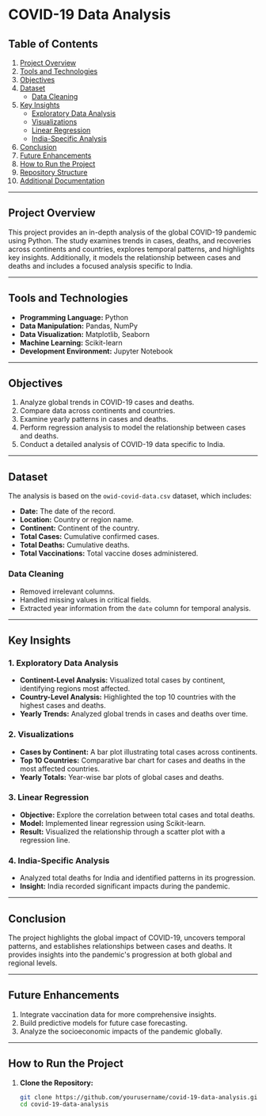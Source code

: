 # COVID-19 Data Analysis

## Table of Contents  
1. [Project Overview](#project-overview)  
2. [Tools and Technologies](#tools-and-technologies)  
3. [Objectives](#objectives)  
4. [Dataset](#dataset)  
   - [Data Cleaning](#data-cleaning)  
5. [Key Insights](#key-insights)  
   - [Exploratory Data Analysis](#1-exploratory-data-analysis)  
   - [Visualizations](#2-visualizations)  
   - [Linear Regression](#3-linear-regression)  
   - [India-Specific Analysis](#4-india-specific-analysis)  
6. [Conclusion](#conclusion)  
7. [Future Enhancements](#future-enhancements)  
8. [How to Run the Project](#how-to-run-the-project)  
9. [Repository Structure](#repository-structure)  
10. [Additional Documentation](#additional-documentation)  

---

## Project Overview  
This project provides an in-depth analysis of the global COVID-19 pandemic using Python. The study examines trends in cases, deaths, and recoveries across continents and countries, explores temporal patterns, and highlights key insights. Additionally, it models the relationship between cases and deaths and includes a focused analysis specific to India.

---

## Tools and Technologies  
- **Programming Language:** Python  
- **Data Manipulation:** Pandas, NumPy  
- **Data Visualization:** Matplotlib, Seaborn  
- **Machine Learning:** Scikit-learn  
- **Development Environment:** Jupyter Notebook  

---

## Objectives  
1. Analyze global trends in COVID-19 cases and deaths.  
2. Compare data across continents and countries.  
3. Examine yearly patterns in cases and deaths.  
4. Perform regression analysis to model the relationship between cases and deaths.  
5. Conduct a detailed analysis of COVID-19 data specific to India.  

---

## Dataset  

The analysis is based on the `owid-covid-data.csv` dataset, which includes:  
- **Date:** The date of the record.  
- **Location:** Country or region name.  
- **Continent:** Continent of the country.  
- **Total Cases:** Cumulative confirmed cases.  
- **Total Deaths:** Cumulative deaths.  
- **Total Vaccinations:** Total vaccine doses administered.  

### Data Cleaning  
- Removed irrelevant columns.  
- Handled missing values in critical fields.  
- Extracted year information from the `date` column for temporal analysis.  

---

## Key Insights  

### 1. Exploratory Data Analysis  
- **Continent-Level Analysis:** Visualized total cases by continent, identifying regions most affected.  
- **Country-Level Analysis:** Highlighted the top 10 countries with the highest cases and deaths.  
- **Yearly Trends:** Analyzed global trends in cases and deaths over time.  

### 2. Visualizations  
- **Cases by Continent:** A bar plot illustrating total cases across continents.  
- **Top 10 Countries:** Comparative bar chart for cases and deaths in the most affected countries.  
- **Yearly Totals:** Year-wise bar plots of global cases and deaths.  

### 3. Linear Regression  
- **Objective:** Explore the correlation between total cases and total deaths.  
- **Model:** Implemented linear regression using Scikit-learn.  
- **Result:** Visualized the relationship through a scatter plot with a regression line.  

### 4. India-Specific Analysis  
- Analyzed total deaths for India and identified patterns in its progression.  
- **Insight:** India recorded significant impacts during the pandemic.  

---

## Conclusion  
The project highlights the global impact of COVID-19, uncovers temporal patterns, and establishes relationships between cases and deaths. It provides insights into the pandemic's progression at both global and regional levels.  

---

## Future Enhancements  
1. Integrate vaccination data for more comprehensive insights.  
2. Build predictive models for future case forecasting.  
3. Analyze the socioeconomic impacts of the pandemic globally.  

---

## How to Run the Project  

1. **Clone the Repository:**  
   ```bash
   git clone https://github.com/yourusername/covid-19-data-analysis.git
   cd covid-19-data-analysis
